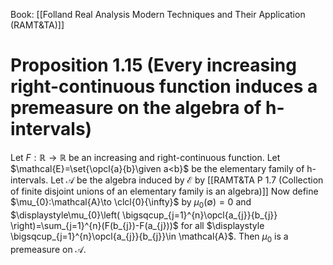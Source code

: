 Book: [[Folland Real Analysis Modern Techniques and Their Application (RAMT&TA)]]
# Proposition 1.15 (Every increasing right-continuous function induces a premeasure on the algebra of h-intervals)
Let $F:\mathbb{R}\to \mathbb{R}$ be an increasing and right-continuous function.
Let $\mathcal{E}=\set{\opcl{a}{b}\given a<b}$ be the elementary family of h-intervals.
Let $\mathcal{A}$ be the algebra induced by $\mathcal{E}$ by [[RAMT&TA P 1.7 (Collection of finite disjoint unions of an elementary family is an algebra)]]
Now define $\mu_{0}:\mathcal{A}\to \clcl{0}{\infty}$ by $\mu_{0}(\emptyset)=0$ and $\displaystyle\mu_{0}\left( \bigsqcup_{j=1}^{n}\opcl{a_{j}}{b_{j}} \right)=\sum_{j=1}^{n}(F(b_{j})-F(a_{j}))$ for all $\displaystyle \bigsqcup_{j=1}^{n}\opcl{a_{j}}{b_{j}}\in \mathcal{A}$.
Then $\mu_{0}$ is a premeasure on $\mathcal{A}$.